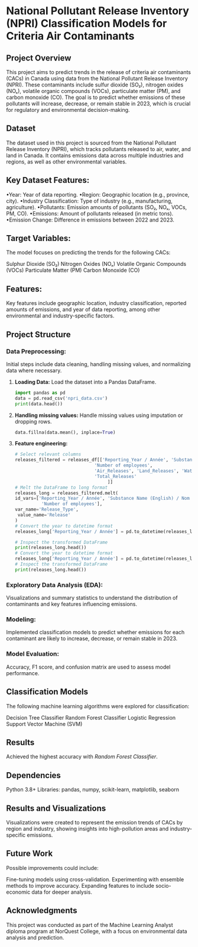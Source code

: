 # National Pollutant Release Inventory (NPRI) Classification Models for Criteria Air Contaminants
## Project Overview
This project aims to predict trends in the release of criteria air contaminants (CACs) in Canada using data from the National Pollutant Release Inventory (NPRI). These contaminants include sulfur dioxide (SO₂), nitrogen oxides (NOₓ), volatile organic compounds (VOCs), particulate matter (PM), and carbon monoxide (CO). The goal is to predict whether emissions of these pollutants will increase, decrease, or remain stable in 2023, which is crucial for regulatory and environmental decision-making.

## Dataset
The dataset used in this project is sourced from the National Pollutant Release Inventory (NPRI), which tracks pollutants released to air, water, and land in Canada. It contains emissions data across multiple industries and regions, as well as other environmental variables.

## Key Dataset Features:
•Year: Year of data reporting.
•Region: Geographic location (e.g., province, city).
•Industry Classification: Type of industry (e.g., manufacturing, agriculture).
•Pollutants: Emission amounts of pollutants (SO₂, NOₓ, VOCs, PM, CO).
•Emissions: Amount of pollutants released (in metric tons).
•Emission Change: Difference in emissions between 2022 and 2023.
## Target Variables: 
The model focuses on predicting the trends for the following CACs:

Sulphur Dioxide (SO₂)
Nitrogen Oxides (NOₓ)
Volatile Organic Compounds (VOCs)
Particulate Matter (PM)
Carbon Monoxide (CO)

## Features:
Key features include geographic location, industry classification, reported amounts of emissions, and year of data reporting, among other environmental and industry-specific factors.

## Project Structure
### Data Preprocessing: 
Initial steps include data cleaning, handling missing values, and normalizing data where necessary.
1. **Loading Data:**
   Load the dataset into a Pandas DataFrame.

   ```python
   import pandas as pd
   data = pd.read_csv('npri_data.csv')
   print(data.head())
   ```
2. **Handling missing values:**
   Handle missing values using imputation or dropping rows.
   ```python
   data.fillna(data.mean(), inplace=True)
   ```
3. **Feature engineering:**
   ```python
   # Select relevant columns
   releases_filtered = releases_df[['Reporting_Year / Année', 'Substance Name (English) / Nom de substance (Anglais)',
                                 'Number of employees',
                                 'Air_Releases', 'Land_Releases', 'Water_Releases',
                                 'Total_Releases'
                                      ]]
   # Melt the DataFrame to long format
   releases_long = releases_filtered.melt(
   id_vars=['Reporting_Year / Année', 'Substance Name (English) / Nom de substance (Anglais)',
             'Number of employees'],
   var_name='Release_Type',
    value_name='Release'
   )
   # Convert the year to datetime format
   releases_long['Reporting_Year / Année'] = pd.to_datetime(releases_long['Reporting_Year / Année'], format='%Y')

   # Inspect the transformed DataFrame
   print(releases_long.head())
   # Convert the year to datetime format
   releases_long['Reporting_Year / Année'] = pd.to_datetime(releases_long['Reporting_Year / Année'], format='%Y')
   # Inspect the transformed DataFrame
   print(releases_long.head())
   ```
### Exploratory Data Analysis (EDA): 
Visualizations and summary statistics to understand the distribution of contaminants and key features influencing emissions.
### Modeling: 
Implemented classification models to predict whether emissions for each contaminant are likely to increase, decrease, or remain stable in 2023.
### Model Evaluation: 
Accuracy, F1 score, and confusion matrix are used to assess model performance.

## Classification Models
The following machine learning algorithms were explored for classification:

Decision Tree Classifier
Random Forest Classifier
Logistic Regression
Support Vector Machine (SVM)

## Results
Achieved the highest accuracy with *Random Forest Classifier*.

## Dependencies
Python 3.8+
Libraries: pandas, numpy, scikit-learn, matplotlib, seaborn

## Results and Visualizations
Visualizations were created to represent the emission trends of CACs by region and industry, showing insights into high-pollution areas and industry-specific emissions.

## Future Work
Possible improvements could include:

Fine-tuning models using cross-validation.
Experimenting with ensemble methods to improve accuracy.
Expanding features to include socio-economic data for deeper analysis.

## Acknowledgments
This project was conducted as part of the Machine Learning Analyst diploma program at NorQuest College, with a focus on environmental data analysis and prediction.
